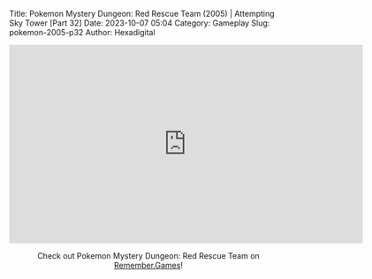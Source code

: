 Title: Pokemon Mystery Dungeon: Red Rescue Team (2005) | Attempting Sky Tower [Part 32]
Date: 2023-10-07 05:04
Category: Gameplay
Slug: pokemon-2005-p32
Author: Hexadigital

<center><iframe src="https://www.youtube.com/embed/TJ6PnoGTCyc?feature=oembed" allow="accelerometer; autoplay; encrypted-media; gyroscope; picture-in-picture" width="640" height="360" frameborder="0"></iframe>

Check out Pokemon Mystery Dungeon: Red Rescue Team on [Remember.Games](https://remember.games/game/382/pokemon-mystery-dungeon-red-rescue-team/)!</center>